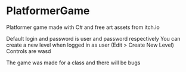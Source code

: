 # PlatformerGame
 Platformer game made with C# and free art assets from itch.io

Default login and password is user and password respectively
You can create a new level when logged in as user (Edit > Create New Level)
Controls are wasd

The game was made for a class and there will be bugs
